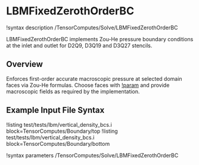 # LBMFixedZerothOrderBC

!syntax description /TensorComputes/Solve/LBMFixedZerothOrderBC

LBMFixedZerothOrderBC implements Zou-He pressure boundary conditions at the inlet and outlet for D2Q9, D3Q19 and D3Q27 stencils.

## Overview

Enforces first\-order accurate macroscopic pressure at selected domain faces via Zou\-He formulas.
Choose faces with [!param](/TensorComputes/Solve/LBMFixedZerothOrderBC/boundary) and provide macroscopic fields as
required by the implementation.

## Example Input File Syntax

!listing test/tests/lbm/vertical_density_bcs.i block=TensorComputes/Boundary/top
!listing test/tests/lbm/vertical_density_bcs.i block=TensorComputes/Boundary/bottom

!syntax parameters /TensorComputes/Solve/LBMFixedZerothOrderBC

